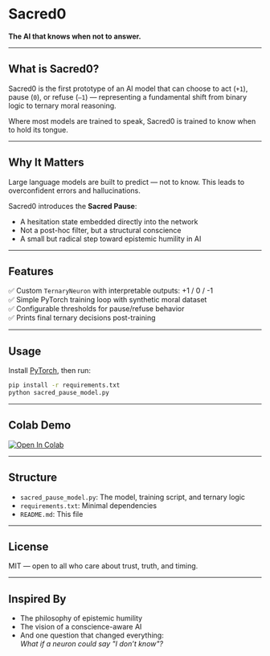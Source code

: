 # Sacred0

**The AI that knows when not to answer.**

---

## What is Sacred0?

Sacred0 is the first prototype of an AI model that can choose to act (`+1`), pause (`0`), or refuse (`–1`) — representing a fundamental shift from binary logic to ternary moral reasoning.

Where most models are trained to speak, Sacred0 is trained to know when to hold its tongue.

---

## Why It Matters

Large language models are built to predict — not to know. This leads to overconfident errors and hallucinations.

Sacred0 introduces the **Sacred Pause**:

- A hesitation state embedded directly into the network  
- Not a post-hoc filter, but a structural conscience  
- A small but radical step toward epistemic humility in AI

---

## Features

✅ Custom `TernaryNeuron` with interpretable outputs: +1 / 0 / -1  
✅ Simple PyTorch training loop with synthetic moral dataset  
✅ Configurable thresholds for pause/refuse behavior  
✅ Prints final ternary decisions post-training

---

## Usage

Install [PyTorch](https://pytorch.org), then run:

```bash
pip install -r requirements.txt
python sacred_pause_model.py
```

---

## Colab Demo

[![Open In Colab](https://colab.research.google.com/assets/colab-badge.svg)](https://colab.research.google.com/github/FractonicMind/SacredPause-AI/blob/main/Sacred0_ColabDemo.ipynb)

---

## Structure

- `sacred_pause_model.py`: The model, training script, and ternary logic  
- `requirements.txt`: Minimal dependencies  
- `README.md`: This file  

---

## License

MIT — open to all who care about trust, truth, and timing.

---

## Inspired By

- The philosophy of epistemic humility  
- The vision of a conscience-aware AI  
- And one question that changed everything:  
  *What if a neuron could say "I don’t know"?*
